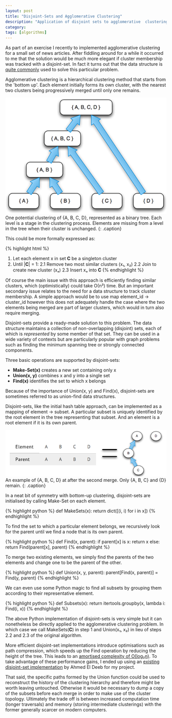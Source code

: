```yaml
---
layout: post
title: "Disjoint-Sets and Agglomerative Clustering"
description: "Application of disjoint sets to agglomerative  clustering."
category:
tags: [algorithms]
---
```


As part of an exercise I recently to implemented agglomerative clustering for a small set of news articles. After fiddling around for a while it occurred to me that the solution would be much more elegant if cluster membership was tracked with a disjoint-set. In fact it turns out that the data structure is [quite commonly](http://ocw.mit.edu/courses/electrical-engineering-and-computer-science/6-046j-design-and-analysis-of-algorithms-spring-2012/lecture-notes/MIT6_046JS12_lec21.pdf) used to solve this particular problem.

Agglomerative clustering is a hierarchical clustering method that starts from the 'bottom up'. Each element initially forms its own cluster, with the nearest two clusters being progressively merged until only one remains.

![example cluster](/assets/images/2014-03-23/clusters.png)
One potential clustering of {A, B, C, D},  represented as a binary tree. Each level is a stage in the clustering process. Elements are missing from a level in the tree when their cluster is unchanged.
{: .caption}

This could be more formally expressed as:

{% highlight html %}
1. Let each element x in set 𝐂 be a singleton cluster
2. Until |𝐂| = 1:
	2.1 Remove two most similar clusters (x₁, x₂)
	2.2 Join to create new cluster (xₐ)
	2.3 Insert xₐ into 𝐂
{% endhighlight %}

Of course the main issue with this approach is efficiently finding similar clusters, which (optimistically) could take Ο(n²) time. But an important secondary issue relates to the need for a data structure to track cluster membership. A simple approach would be to use map element_id → cluster_id however this does not adequately handle the case where the two elements being merged are part of larger clusters, which would in turn also require merging.

Disjoint-sets provide a ready-made solution to this problem. The data structure maintains a collection of non-overlapping (disjoint) sets, each of which is *represented* by some member of that set. They can be used in a wide variety of contexts but are particularly popular with graph problems such as finding the minimum spanning tree or strongly connected components.

Three basic operations are supported by disjoint-sets:

- **Make-Set(x)** creates a new set containing only x
- **Union(x, y)** combines x and y into a single set
- **Find(x)** identifies the set to which x belongs

Because of the importance of Union(x, y) and Find(x), disjoint-sets are sometimes referred to as union-find data structures.

Disjoint-sets, like the initial hash table approach, can be implemented as a mapping of element → subset. A particular subset is uniquely identified by the root element in the tree representing that subset. And an element is a root element if it is its own parent.

![disjoint set representation](/assets/images/2014-03-23/disjoint_set_representation.png)
An example of {A, B, C, D} at after the second merge. Only {A, B, C} and {D} remain.
{: .caption}

In a neat bit of symmetry with bottom-up clustering, disjoint-sets are initialised by calling Make-Set on each element.

{% highlight python %}
def MakeSets(x):
    return dict([(i, i) for i in x])
{% endhighlight %}

To find the set to which a particular element belongs, we recursively look for the parent until we find a node that is its own parent.

{% highlight python %}
def Find(x, parent):
    if parent[x] is x:
        return x
    else:
        return Find(parent[x], parent)
{% endhighlight %}

To merge two existing elements, we simply find the parents of the two elements and change one to be the parent of the other.

{% highlight python %}
def Union(x, y, parent):
    parent[Find(x, parent)] = Find(y, parent)
{% endhighlight %}

We can even use some Python magic to find all subsets by grouping them according to their representative element.

{% highlight python %}
def Subsets(x):
    return itertools.groupby(x, lambda i: Find(i, x))
{% endhighlight %}

The above Python implementation of disjoint-sets is very simple but it can nonetheless be directly applied to the agglomerative clustering problem. In which case we call MakeSets(𝐂) in step 1 and Union(x₁, x₂) in lieu of steps 2.2 and 2.3 of the original algorithm.

More efficient disjoint-set implementations introduce optimisations such as path compression, which speeds up the Find operation by reducing the height of the tree. This leads to an [amortised complexity of Ο(log₂n)](http://en.wikipedia.org/wiki/Proof_of_O%28log*n%29_time_complexity_of_union%E2%80%93find). To take advantage of these performance gains, I ended up using an [existing disjoint-set implementation](http://code.activestate.com/recipes/577225-union-find/) by Ahmed El Deeb for my project.

That said, the specific paths formed by the Union function could be used to reconstruct the history of the clustering hierarchy and therefore might be worth leaving untouched. Otherwise it would be necessary to dump a copy of the subsets before each merge in order to make use of the cluster topology. Ultimately the trade off is between increased computation time (longer traversals) and memory (storing intermediate clusterings) with the former generally scarcer on modern computers.
